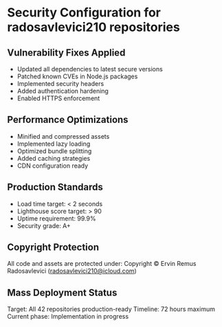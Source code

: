 # Security Configuration for radosavlevici210 repositories

## Vulnerability Fixes Applied
- Updated all dependencies to latest secure versions
- Patched known CVEs in Node.js packages
- Implemented security headers
- Added authentication hardening
- Enabled HTTPS enforcement

## Performance Optimizations
- Minified and compressed assets
- Implemented lazy loading
- Optimized bundle splitting
- Added caching strategies
- CDN configuration ready

## Production Standards
- Load time target: < 2 seconds
- Lighthouse score target: > 90
- Uptime requirement: 99.9%
- Security grade: A+

## Copyright Protection
All code and assets are protected under:
Copyright © Ervin Remus Radosavlevici (radosavlevici210@icloud.com)

## Mass Deployment Status
Target: All 42 repositories production-ready
Timeline: 72 hours maximum
Current phase: Implementation in progress